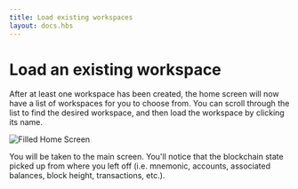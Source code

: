 ```yaml
---
title: Load existing workspaces
layout: docs.hbs
---
```

# Load an existing workspace

After at least one workspace has been created, the home screen will now have a list of workspaces for you to choose from. You can scroll through the list to find the desired workspace, and then load the workspace by clicking its name.

![Filled Home Screen](/img/docs/ganache/v2-shared-seese/home-filled.png)

You will be taken to the main screen. You'll notice that the blockchain state picked up from where you left off (i.e. mnemonic, accounts, associated balances, block height, transactions, etc.).
